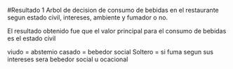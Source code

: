 #Resultado 1
Arbol de decision de consumo de bebidas en el restaurante segun estado civil, intereses, ambiente y fumador o no.

El resultado obtenido fue que el valor principal para el consumo de bebidas es el estado civil
 
 viudo = abstemio
 casado = bebedor social
 Soltero = si fuma segun sus intereses sera bebedor social u ocacional
